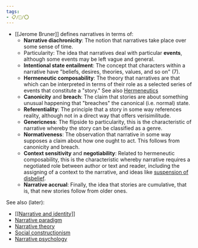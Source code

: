 ```yaml
---
tags:
- 📋/🌱/⭕
---
```


- [[Jerome Bruner]] defines narratives in terms of:
	- **Narrative diachronicity**: The notion that narratives take place over some sense of time.
	- Particularity: The idea that narratives deal with particular **events**, although some events may be left vague and general.
	- **Intentional state entailment**: The concept that characters within a narrative have "beliefs, desires, theories, values, and so on" (7).
	- **Hermeneutic composability**: The theory that narratives are that which can be interpreted in terms of their role as a selected series of events that constitute a "story." See also [Hermeneutics](https://psychology.wikia.org/wiki/Hermeneutics "Hermeneutics")
	- **Canonicity** and **breach**: The claim that stories are about something unusual happening that "breaches" the canonical (i.e. normal) state.
	- **Referentiality**: The principle that a story in some way references reality, although not in a direct way that offers verisimilitude.
	- **Genericness**: The flipside to particularity, this is the characteristic of narrative whereby the story can be classified as a genre.
	- **Normativeness**: The observation that narrative in some way supposes a claim about how one ought to act. This follows from canonicity and breach.
	- **Context sensitivity** and **negotiability**: Related to hermeneutic composability, this is the characteristic whereby narrative requires a negotiated role between author or text and reader, including the assigning of a context to the narrative, and ideas like [suspension of disbelief](https://psychology.wikia.org/wiki/Suspension_of_disbelief "Suspension of disbelief").
	- **Narrative accrual**: Finally, the idea that stories are cumulative, that is, that new stories follow from older ones.

See also (later):
- [[[Narrative and identity]]](https://psychology.wikia.org/wiki/Narrative_and_identity)
- [Narrative paradigm](https://psychology.wikia.org/wiki/Narrative_paradigm)
- [Narrative theory](https://psychology.wikia.org/wiki/Narrative_theory)
- [Social constructionism](https://psychology.wikia.org/wiki/Social_constructionism)
- [Narrative psychology](https://www.wikiwand.com/en/Narrative_psychology)